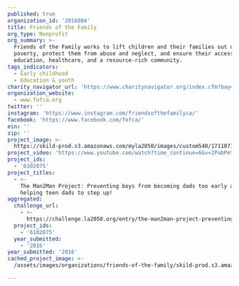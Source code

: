 ```yaml
---
published: true
organization_id: '2016084'
title: Friends of the Family
org_type: Nonprofit
org_summary: >-
  Friends of the Family works to lift children and their families out of
  poverty, protect them from abuse and neglect, and ensure their access to
  education, healthcare, and a resource-rich community.
tags_indicators:
  - Early childhood
  - Education & youth
charity_navigator_url: 'https://www.charitynavigator.org/index.cfm?bay=search.profile&ein=952765505'
organization_website:
  - www.fofca.org
twitter: ''
instagram: 'https://www.instagram.com/friendsofthefamilyca/'
facebook: 'https://www.facebook.com/fofca/'
ein: ''
zip: ''
project_image: >-
  https://skild-prod.s3.amazonaws.com/myla2050/images/custom540/1711077255741-team90.JPG
project_video: 'https://www.youtube.com/watch?time_continue=6&v=2PabPmta-1g'
project_ids:
  - '6102075'
project_titles:
  - >-
    The Man2Man Project: Preventing boys from becoming dads too early and
    helping teen dads to step up!
aggregated:
  challenge_url:
    - >-
      https://challenge.la2050.org/entry/the-man2man-project-preventing-boys-from-becoming-dads-too-early-and-helping-teen-dads-to-step-up!
  project_ids:
    - '6102075'
  year_submitted:
    - '2016'
year_submitted: '2016'
cached_project_image: >-
  /assets/images/organizations/friends-of-the-family/skild-prod.s3.amazonaws.com/myla2050/images/custom540/1711077255741-team90.JPG

---
```

